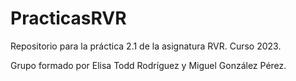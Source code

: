 # PracticasRVR
Repositorio para la práctica 2.1 de la asignatura RVR. Curso 2023.

Grupo formado por Elisa Todd Rodríguez y Miguel González Pérez.
